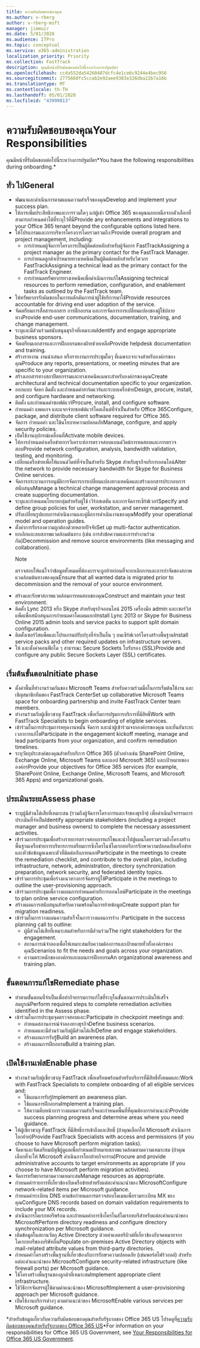 ```yaml
---
title: ความรับผิดชอบของคุณ
ms.author: v-rberg
author: v-rberg-msft
manager: jimmuir
ms.date: 5/01/2020
ms.audience: ITPro
ms.topic: conceptual
ms.service: o365-administration
localization_priority: Priority
ms.collection: FastTrack
description: คุณมีหน้าที่รับผิดชอบต่อไปนี้ระหว่างการปฐมบัตร
ms.openlocfilehash: ccda552da54260407dcfc4e1ce6c9244e4bec956
ms.sourcegitcommit: 2775660fc5ccab2e92aee9383e326dba22b7a16b
ms.translationtype: MT
ms.contentlocale: th-TH
ms.lasthandoff: 05/01/2020
ms.locfileid: "43999813"
---
```

# <a name="your-responsibilities"></a><span data-ttu-id="26aae-103">ความรับผิดชอบของคุณ</span><span class="sxs-lookup"><span data-stu-id="26aae-103">Your Responsibilities</span></span>

<span data-ttu-id="26aae-104">คุณมีหน้าที่รับผิดชอบต่อไปนี้ระหว่างการปฐมบัตร\*</span><span class="sxs-lookup"><span data-stu-id="26aae-104">You have the following responsibilities during onboarding.\*</span></span>
  
## <a name="general"></a><span data-ttu-id="26aae-105">ทั่ว ไป</span><span class="sxs-lookup"><span data-stu-id="26aae-105">General</span></span>

- <span data-ttu-id="26aae-106">พัฒนาและดําเนินการตามแผนความสําเร็จของคุณ</span><span class="sxs-lookup"><span data-stu-id="26aae-106">Develop and implement your success plan.</span></span>
- <span data-ttu-id="26aae-107">ให้การเพิ่มประสิทธิภาพและการรวมใดๆ แก่ผู้เช่า Office 365 ของคุณนอกเหนือจากตัวเลือกที่สามารถกําหนดค่าได้ที่ระบุไว้ที่นี่</span><span class="sxs-lookup"><span data-stu-id="26aae-107">Provide any enhancements and integrations to your Office 365 tenant beyond the configurable options listed here.</span></span>  
- <span data-ttu-id="26aae-108">ให้โปรแกรมและการบริหารโครงการโดยรวมรวมถึง:</span><span class="sxs-lookup"><span data-stu-id="26aae-108">Provide overall program and project management, including:</span></span> 
  - <span data-ttu-id="26aae-109">การกําหนดผู้จัดการโครงการเป็นผู้ติดต่อหลักสําหรับผู้จัดการ FastTrack</span><span class="sxs-lookup"><span data-stu-id="26aae-109">Assigning a project manager as the primary contact for the FastTrack Manager.</span></span>
  - <span data-ttu-id="26aae-110">การกําหนดลูกค้าเป้าหมายทางเทคนิคเป็นผู้ติดต่อหลักสําหรับวิศวกร FastTrack</span><span class="sxs-lookup"><span data-stu-id="26aae-110">Assigning a technical lead as the primary contact for the FastTrack Engineer.</span></span>
  - <span data-ttu-id="26aae-111">การกําหนดทรัพยากรทางเทคนิคเพื่อดําเนินการแก้ไข</span><span class="sxs-lookup"><span data-stu-id="26aae-111">Assigning technical resources to perform remediation, configuration, and enablement tasks as outlined by the FastTrack team.</span></span> 
- <span data-ttu-id="26aae-112">ให้ทรัพยากรรับผิดชอบในการผลักดันการนําผู้ใช้บริการมาใช้</span><span class="sxs-lookup"><span data-stu-id="26aae-112">Provide resources accountable for driving end user adoption of the service.</span></span> 
- <span data-ttu-id="26aae-113">จัดเตรียมการสื่อสารเอกสาร การฝึกอบรม และการจัดการการเปลี่ยนแปลงของผู้ใช้ปลายทาง</span><span class="sxs-lookup"><span data-stu-id="26aae-113">Provide end-user communications, documentation, training, and change management.</span></span>
- <span data-ttu-id="26aae-114">ระบุและมีส่วนร่วมสนับสนุนธุรกิจที่เหมาะสม</span><span class="sxs-lookup"><span data-stu-id="26aae-114">Identify and engage appropriate business sponsors.</span></span>  
- <span data-ttu-id="26aae-115">จัดเตรียมเอกสารและการฝึกอบรมของฝ่ายช่วยเหลือ</span><span class="sxs-lookup"><span data-stu-id="26aae-115">Provide helpdesk documentation and training.</span></span>  
- <span data-ttu-id="26aae-116">สร้างรายงาน งานนําเสนอ หรือรายงานการประชุมใดๆ ที่เฉพาะเจาะจงสําหรับองค์กรของคุณ</span><span class="sxs-lookup"><span data-stu-id="26aae-116">Produce any reports, presentations, or meeting minutes that are specific to your organization.</span></span> 
- <span data-ttu-id="26aae-117">สร้างเอกสารทางสถาปัตยกรรมและทางเทคนิคเฉพาะสําหรับองค์กรของคุณ</span><span class="sxs-lookup"><span data-stu-id="26aae-117">Create architectural and technical documentation specific to your organization.</span></span>   
- <span data-ttu-id="26aae-118">ออกแบบ จัดหา ติดตั้ง และกําหนดค่าฮาร์ดแวร์และระบบเครือข่าย</span><span class="sxs-lookup"><span data-stu-id="26aae-118">Design, procure, install, and configure hardware and networking.</span></span>   
- <span data-ttu-id="26aae-119">ติดตั้ง และกําหนดค่าซอฟต์แวร์</span><span class="sxs-lookup"><span data-stu-id="26aae-119">Procure, install, and configure software.</span></span>  
- <span data-ttu-id="26aae-120">กําหนดค่า แพคเกจ และแจกจ่ายซอฟต์แวร์ไคลเอ็นต์ที่จําเป็นสําหรับ Office 365</span><span class="sxs-lookup"><span data-stu-id="26aae-120">Configure, package, and distribute client software required for Office 365.</span></span>  
- <span data-ttu-id="26aae-121">จัดการ กําหนดค่า และใช้นโยบายความปลอดภัย</span><span class="sxs-lookup"><span data-stu-id="26aae-121">Manage, configure, and apply security policies.</span></span>
- <span data-ttu-id="26aae-122">เปิดใช้งานอุปกรณ์เคลื่อนที่</span><span class="sxs-lookup"><span data-stu-id="26aae-122">Activate mobile devices.</span></span>
- <span data-ttu-id="26aae-123">ให้การกําหนดค่าเครือข่ายการวิเคราะห์การตรวจสอบแบนด์วิดธ์การทดสอบและการตรวจสอบ</span><span class="sxs-lookup"><span data-stu-id="26aae-123">Provide network configuration, analysis, bandwidth validation, testing, and monitoring.</span></span> 
- <span data-ttu-id="26aae-124">เปลี่ยนเครือข่ายเพื่อให้แบนด์วิดท์ที่จําเป็นสําหรับ Skype สําหรับธุรกิจบริการออนไลน์</span><span class="sxs-lookup"><span data-stu-id="26aae-124">Alter the network to provide necessary bandwidth for Skype for Business Online services.</span></span> 
- <span data-ttu-id="26aae-125">จัดการกระบวนการอนุมัติการจัดการการเปลี่ยนแปลงทางเทคนิคและสร้างเอกสารประกอบการสนับสนุน</span><span class="sxs-lookup"><span data-stu-id="26aae-125">Manage a technical change management approval process and create supporting documentation.</span></span>  
- <span data-ttu-id="26aae-126">ระบุและกําหนดนโยบายกลุ่มสําหรับผู้ใช้ เวิร์กสเตชัน และการจัดการเซิร์ฟเวอร์</span><span class="sxs-lookup"><span data-stu-id="26aae-126">Specify and define group policies for user, workstation, and server management.</span></span> 
- <span data-ttu-id="26aae-127">ปรับเปลี่ยนรูปแบบการดําเนินงานและคู่มือการดําเนินงานของคุณ</span><span class="sxs-lookup"><span data-stu-id="26aae-127">Modify your operational model and operation guides.</span></span> 
- <span data-ttu-id="26aae-128">ตั้งค่าการรับรองความถูกต้องด้วยหลายปัจจัย</span><span class="sxs-lookup"><span data-stu-id="26aae-128">Set up multi-factor authentication.</span></span>  
- <span data-ttu-id="26aae-129">ยกเลิกและลบสภาพแวดล้อมต้นทาง (เช่น การส่งข้อความและการทํางานร่วมกัน)</span><span class="sxs-lookup"><span data-stu-id="26aae-129">Decommission and remove source environments (like messaging and collaboration).</span></span> 
    > [!NOTE]
    > <span data-ttu-id="26aae-130">ตรวจสอบให้แน่ใจว่าข้อมูลทั้งหมดที่ต้องการจะถูกย้ายก่อนที่จะยกเลิกการและการกําจัดของสภาพแวดล้อมต้นทางของคุณ</span><span class="sxs-lookup"><span data-stu-id="26aae-130">Ensure that all wanted data is migrated prior to decommission and the removal of your source environment.</span></span> 
- <span data-ttu-id="26aae-131">สร้างและรักษาสภาพแวดล้อมการทดสอบของคุณ</span><span class="sxs-lookup"><span data-stu-id="26aae-131">Construct and maintain your test environment.</span></span>  
- <span data-ttu-id="26aae-132">ติดตั้ง Lync 2013 หรือ Skype สําหรับธุรกิจออนไลน์ 2015 เครื่องมือ admin และเซอร์วิสแพ็คเพื่อสนับสนุนการกําหนดค่าโดเมนแยก</span><span class="sxs-lookup"><span data-stu-id="26aae-132">Install Lync 2013 or Skype for Business Online 2015 admin tools and service packs to support split domain configuration.</span></span>
- <span data-ttu-id="26aae-133">ติดตั้งเซอร์วิสแพ็คและโปรแกรมปรับปรุงที่จําเป็นอื่น ๆ บนเซิร์ฟเวอร์โครงสร้างพื้นฐาน</span><span class="sxs-lookup"><span data-stu-id="26aae-133">Install service packs and other required updates on infrastructure servers.</span></span> 
- <span data-ttu-id="26aae-134">ให้ และตั้งค่าคอนฟิกใด ๆ สาธารณะ Secure Sockets ใบรับรอง (SSL)</span><span class="sxs-lookup"><span data-stu-id="26aae-134">Provide and configure any public Secure Sockets Layer (SSL) certificates.</span></span> 
    
## <a name="initiate-phase"></a><span data-ttu-id="26aae-135">เริ่มต้นขั้นตอน</span><span class="sxs-lookup"><span data-stu-id="26aae-135">Initiate phase</span></span>

- <span data-ttu-id="26aae-136">ตั้งค่าพื้นที่ทํางานร่วมกันของ Microsoft Teams สําหรับความร่วมมือในการเริ่มต้นใช้งาน และเชิญสมาชิกทีมของ FastTrack Center</span><span class="sxs-lookup"><span data-stu-id="26aae-136">Set up collaborative Microsoft Teams space for onboarding partnership and invite FastTrack Center team members.</span></span>   
- <span data-ttu-id="26aae-137">ทํางานร่วมกับผู้เชี่ยวชาญ FastTrack เพื่อเริ่มการปฐมการบริการที่มีสิทธิ์</span><span class="sxs-lookup"><span data-stu-id="26aae-137">Work with FastTrack Specialists to begin onboarding of eligible services.</span></span>    
- <span data-ttu-id="26aae-138">เข้าร่วมในการประชุมการหยุดงานหมั้น จัดการ และนําผู้เข้าร่วมจากองค์กรของคุณ และยืนยันระยะเวลาการแก้ไข</span><span class="sxs-lookup"><span data-stu-id="26aae-138">Participate in the engagement kickoff meeting, manage and lead participants from your organization, and confirm remediation timelines.</span></span>   
- <span data-ttu-id="26aae-139">ระบุวัตถุประสงค์ของคุณสําหรับบริการ Office 365 (ตัวอย่างเช่น SharePoint Online, Exchange Online, Microsoft Teams และแอป Microsoft 365) และเป้าหมายขององค์กร</span><span class="sxs-lookup"><span data-stu-id="26aae-139">Provide your objectives for Office 365 services (for example, SharePoint Online, Exchange Online, Microsoft Teams, and Microsoft 365 Apps) and organizational goals.</span></span>
    
## <a name="assess-phase"></a><span data-ttu-id="26aae-140">ประเมินระยะ</span><span class="sxs-lookup"><span data-stu-id="26aae-140">Assess phase</span></span>

- <span data-ttu-id="26aae-141">ระบุผู้มีส่วนได้เสียที่เหมาะสม (รวมถึงผู้จัดการโครงการและเจ้าของธุรกิจ) เพื่อดําเนินกิจกรรมการประเมินที่จําเป็น</span><span class="sxs-lookup"><span data-stu-id="26aae-141">Identify appropriate stakeholders (including a project manager and business owners) to complete the necessary assessment activities.</span></span>    
- <span data-ttu-id="26aae-142">เข้าร่วมการประชุมเพื่อสร้างรายการตรวจสอบการแก้ไขและนําไปสู่แผนโดยรวมรวมถึงโครงสร้างพื้นฐานเครือข่ายการบริหารการเตรียมการซิงโครไนซ์ไดเรกทอรีการรักษาความปลอดภัยเครือข่ายและหัวข้อข้อมูลเฉพาะตัวที่ติดต่อกับภายนอก</span><span class="sxs-lookup"><span data-stu-id="26aae-142">Participate in the meetings to create the remediation checklist, and contribute to the overall plan, including infrastructure, network, administration, directory synchronization preparation, network security, and federated identity topics.</span></span>   
- <span data-ttu-id="26aae-143">เข้าร่วมการประชุมเพื่อร่างแนวทางการจัดสรรผู้ใช้</span><span class="sxs-lookup"><span data-stu-id="26aae-143">Participate in the meetings to outline the user-provisioning approach.</span></span>  
- <span data-ttu-id="26aae-144">เข้าร่วมการประชุมเพื่อวางแผนการกําหนดค่าบริการออนไลน์</span><span class="sxs-lookup"><span data-stu-id="26aae-144">Participate in the meetings to plan online service configuration.</span></span>    
- <span data-ttu-id="26aae-145">สร้างแผนการสนับสนุนสําหรับความพร้อมในการย้ายข้อมูล</span><span class="sxs-lookup"><span data-stu-id="26aae-145">Create support plan for migration readiness.</span></span> 
- <span data-ttu-id="26aae-146">เข้าร่วมในการวางแผนความสําเร็จในการวางแผนการร่าง :</span><span class="sxs-lookup"><span data-stu-id="26aae-146">Participate in the success planning call to outline:</span></span>   
  - <span data-ttu-id="26aae-147">ผู้มีส่วนได้เสียที่เหมาะสมสําหรับการมีส่วนร่วม</span><span class="sxs-lookup"><span data-stu-id="26aae-147">The right stakeholders for the engagement.</span></span>  
  - <span data-ttu-id="26aae-148">สถานการณ์จําลองเพื่อให้เหมาะสมกับความต้องการและเป้าหมายทั่วทั้งองค์กรของคุณ</span><span class="sxs-lookup"><span data-stu-id="26aae-148">Scenarios to fit the needs and goals across your organization.</span></span>
  - <span data-ttu-id="26aae-149">ความตระหนักขององค์กรและแผนการฝึกอบรม</span><span class="sxs-lookup"><span data-stu-id="26aae-149">An organizational awareness and training plan.</span></span>
    
## <a name="remediate-phase"></a><span data-ttu-id="26aae-150">ขั้นตอนการแก้ไข</span><span class="sxs-lookup"><span data-stu-id="26aae-150">Remediate phase</span></span>

- <span data-ttu-id="26aae-151">ทําตามขั้นตอนที่จําเป็นเพื่อทํากิจกรรมการแก้ไขที่ระบุในขั้นตอนการประเมินให้เสร็จสมบูรณ์</span><span class="sxs-lookup"><span data-stu-id="26aae-151">Perform required steps to complete remediation activities identified in the Assess phase.</span></span> 
- <span data-ttu-id="26aae-152">เข้าร่วมในการประชุมจุดตรวจสอบและ:</span><span class="sxs-lookup"><span data-stu-id="26aae-152">Participate in checkpoint meetings and:</span></span> 
  - <span data-ttu-id="26aae-153">กําหนดสถานการณ์จําลองทางธุรกิจ</span><span class="sxs-lookup"><span data-stu-id="26aae-153">Define business scenarios.</span></span>   
  - <span data-ttu-id="26aae-154">กําหนดและมีส่วนร่วมกับผู้มีส่วนได้เสีย</span><span class="sxs-lookup"><span data-stu-id="26aae-154">Define and engage stakeholders.</span></span>
  - <span data-ttu-id="26aae-155">สร้างแผนการรับรู้</span><span class="sxs-lookup"><span data-stu-id="26aae-155">Build an awareness plan.</span></span> 
  - <span data-ttu-id="26aae-156">สร้างแผนการฝึกอบรม</span><span class="sxs-lookup"><span data-stu-id="26aae-156">Build a training plan.</span></span>
    
## <a name="enable-phase"></a><span data-ttu-id="26aae-157">เปิดใช้งานเฟส</span><span class="sxs-lookup"><span data-stu-id="26aae-157">Enable phase</span></span>

- <span data-ttu-id="26aae-158">ทํางานร่วมกับผู้เชี่ยวชาญ FastTrack เพื่อเตรียมพร้อมสําหรับบริการที่มีสิทธิ์ทั้งหมดและ:</span><span class="sxs-lookup"><span data-stu-id="26aae-158">Work with FastTrack Specialists to complete onboarding of all eligible services and:</span></span>  
  - <span data-ttu-id="26aae-159">ใช้แผนการรับรู้</span><span class="sxs-lookup"><span data-stu-id="26aae-159">Implement an awareness plan.</span></span>  
  - <span data-ttu-id="26aae-160">ใช้แผนการฝึกอบรม</span><span class="sxs-lookup"><span data-stu-id="26aae-160">Implement a training plan.</span></span> 
  - <span data-ttu-id="26aae-161">ให้ความคืบหน้าการวางแผนความสําเร็จและกําหนดพื้นที่ที่คุณต้องการคําแนะนํา</span><span class="sxs-lookup"><span data-stu-id="26aae-161">Provide success planning progress and determine areas where you need guidance.</span></span>
- <span data-ttu-id="26aae-162">ให้ผู้เชี่ยวชาญ FastTrack ที่มีสิทธิ์การเข้าถึงและสิทธิ์ (ถ้าคุณเลือกให้ Microsoft ดําเนินการโยกย้าย)</span><span class="sxs-lookup"><span data-stu-id="26aae-162">Provide FastTrack Specialists with access and permissions (if you choose to have Microsoft perform migration tasks).</span></span>  
- <span data-ttu-id="26aae-163">จัดหาและจัดเตรียมบัญชีผู้ดูแลเพื่อกําหนดเป้าหมายสภาพแวดล้อมตามความเหมาะสม (ถ้าคุณเลือกที่จะให้ Microsoft ดําเนินการโยกย้ายกิจกรรม)</span><span class="sxs-lookup"><span data-stu-id="26aae-163">Procure and provide administrative accounts to target environments as appropriate (if you choose to have Microsoft perform migration activities).</span></span>   
- <span data-ttu-id="26aae-164">จัดการทรัพยากรตามความเหมาะสม</span><span class="sxs-lookup"><span data-stu-id="26aae-164">Manage resources as appropriate.</span></span>   
- <span data-ttu-id="26aae-165">กําหนดค่ารายการที่เกี่ยวข้องกับเครือข่ายสําหรับแต่ละคําแนะนําของ Microsoft</span><span class="sxs-lookup"><span data-stu-id="26aae-165">Configure network-related items per Microsoft guidance.</span></span>  
- <span data-ttu-id="26aae-166">กําหนดค่าระเบียน DNS ตามข้อกําหนดการตรวจสอบโดเมนเพื่อรวมระเบียน MX ของคุณ</span><span class="sxs-lookup"><span data-stu-id="26aae-166">Configure DNS records based on domain validation requirements to include your MX records.</span></span>   
- <span data-ttu-id="26aae-167">ดําเนินการไดเรกทอรีพร้อม และกําหนดค่าการซิงโครไนส์ไดเรกทอรีสําหรับแต่ละคําแนะนําของ Microsoft</span><span class="sxs-lookup"><span data-stu-id="26aae-167">Perform directory readiness and configure directory synchronization per Microsoft guidance.</span></span>
- <span data-ttu-id="26aae-168">เติมข้อมูลในสถานวัตถุ Active Directory ด้วยค่าแอตทริบิวต์ที่เกี่ยวข้องกับจดหมายจากไดเรกทอรีของบริษัทอื่น</span><span class="sxs-lookup"><span data-stu-id="26aae-168">Populate on-premises Active Directory objects with mail-related attribute values from third-party directories.</span></span>   
- <span data-ttu-id="26aae-169">กําหนดค่าโครงสร้างพื้นฐานที่เกี่ยวข้องกับการรักษาความปลอดภัย (เช่นพอร์ตไฟร์วอลล์) สําหรับแต่ละคําแนะนําของ Microsoft</span><span class="sxs-lookup"><span data-stu-id="26aae-169">Configure security-related infrastructure (like firewall ports) per Microsoft guidance.</span></span>
- <span data-ttu-id="26aae-170">ใช้โครงสร้างพื้นฐานของลูกค้าที่เหมาะสม</span><span class="sxs-lookup"><span data-stu-id="26aae-170">Implement appropriate client infrastructure.</span></span>  
- <span data-ttu-id="26aae-171">ใช้วิธีการจัดสรรผู้ใช้ตามคําแนะนําของ Microsoft</span><span class="sxs-lookup"><span data-stu-id="26aae-171">Implement a user-provisioning approach per Microsoft guidance.</span></span>  
- <span data-ttu-id="26aae-172">เปิดใช้งานบริการต่างๆ ตามคําแนะนําของ Microsoft</span><span class="sxs-lookup"><span data-stu-id="26aae-172">Enable various services per Microsoft guidance.</span></span>  
    
<span data-ttu-id="26aae-173">\*สําหรับข้อมูลเกี่ยวกับความรับผิดชอบของคุณสําหรับรัฐบาลของ Office 365 US โปรดดูที่[ความรับผิดชอบของคุณสําหรับรัฐบาลของ Office 365 US](US-Gov-appendix-your-responsibilities.md)</span><span class="sxs-lookup"><span data-stu-id="26aae-173">\*For information on your responsibilities for Office 365 US Government, see [Your Responsibilities for Office 365 US Government](US-Gov-appendix-your-responsibilities.md).</span></span>
  